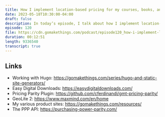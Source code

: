 ```yaml
---
title: How I implement location-based pricing for my courses, books, and workshops
date: 2023-05-18T10:30:00-04:00
draft: false
description: In today’s episode, I talk about how I implement location-based pricing for my courses, books, and workshops.
episode: 120
file: https://cdn.gomakethings.com/podcast/episode120_how-i-implement-location-based-pricing-for-my-courses-and-workshops.mp3
duration: 00:12:51
length: 9336540
transcript: true
---
```


## Links

- Working with Hugo: https://gomakethings.com/series/hugo-and-static-site-generators/
- Easy Digital Downloads: https://easydigitaldownloads.com/
- Pricing Parity Plugin: https://github.com/cferdinandi/gmt-pricing-parity/
- GeoLite 2: https://www.maxmind.com/en/home
- My various product sites: https://gomakethings.com/resources/
- The PPP API: https://purchasing-power-parity.com/